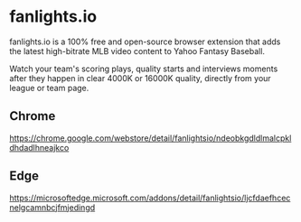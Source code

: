 # fanlights.io

fanlights.io is a 100% free and open-source browser extension that adds the latest high-bitrate MLB video content to Yahoo Fantasy Baseball.

Watch your team's scoring plays, quality starts and interviews moments after they happen in clear 4000K or 16000K quality, directly from your league or team page.

## Chrome

https://chrome.google.com/webstore/detail/fanlightsio/ndeobkgdldlmalcpkldhdadlhneajkco

## Edge

https://microsoftedge.microsoft.com/addons/detail/fanlightsio/ljcfdaefhcecnelgcamnbcjfmjedingd
